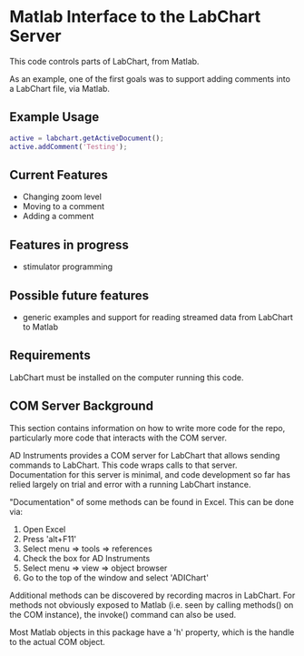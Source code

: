 # Matlab Interface to the LabChart Server

This code controls parts of LabChart, from Matlab.

As an example, one of the first goals was to support adding comments into a LabChart file, via Matlab.

## Example Usage

``` matlab
active = labchart.getActiveDocument();
active.addComment('Testing');
```

## Current Features

* Changing zoom level
* Moving to a comment
* Adding a comment

## Features in progress

* stimulator programming

## Possible future features

* generic examples and support for reading streamed data from LabChart to Matlab

## Requirements

LabChart must be installed on the computer running this code.

## COM Server Background

This section contains information on how to write more code for the repo, particularly more code that interacts with the COM server.

AD Instruments provides a COM server for LabChart that allows sending commands to LabChart. This code wraps calls to that server. Documentation for this server is minimal, and code development so far has relied largely on trial and error with a running LabChart instance. 

"Documentation" of some methods can be found in Excel. This can be done via:

1. Open Excel
2. Press 'alt+F11'
3. Select menu => tools => references
4. Check the box for AD Instruments
5. Select menu => view => object browser
6. Go to the top of the window and select 'ADIChart'

Additional methods can be discovered by recording macros in LabChart. For methods not obviously exposed to Matlab (i.e. seen by calling methods() on the COM instance), the invoke() command can also be used.

Most Matlab objects in this package have a 'h' property, which is the handle to the actual COM object. 
